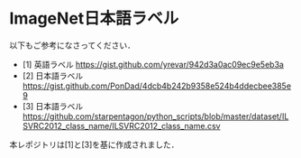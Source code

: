 # ImageNet日本語ラベル
以下もご参考になさってください．

- [1] 英語ラベル https://gist.github.com/yrevar/942d3a0ac09ec9e5eb3a
- [2] 日本語ラベル https://gist.github.com/PonDad/4dcb4b242b9358e524b4ddecbee385e9
- [3] 日本語ラベル https://github.com/starpentagon/python_scripts/blob/master/dataset/ILSVRC2012_class_name/ILSVRC2012_class_name.csv

本レポジトリは[1]と[3]を基に作成されました．
